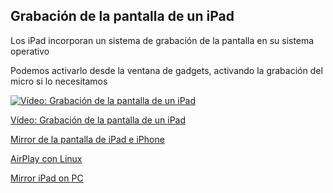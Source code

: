 ## Grabación de la pantalla de un iPad

Los iPad incorporan un sistema de grabación de la pantalla en su sistema operativo

Podemos activarlo desde la ventana de gadgets, activando la grabación del micro si lo necesitamos

[![Vídeo: Grabación de la pantalla de un iPad](https://img.youtube.com/vi/KoquiMepfjc/0.jpg)](https://youtu.be/KoquiMepfjc)


[Vídeo: Grabación de la pantalla de un iPad](https://youtu.be/KoquiMepfjc)

[Mirror de la pantalla de iPad e iPhone](https://www.airbeam.tv/es/reflejo-iphone-ipad-pantalla/mac-windows/)

[AirPlay con Linux](https://jonathansblog.co.uk/airplay-from-iphone-or-ipad-to-linux)

[Mirror iPad on PC](https://apps.apple.com/us/app/mirror-to-mac-or-windows-pc/id1350663974)
